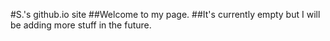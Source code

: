 #S.'s github.io site
##Welcome to my page.
##It's currently empty but I will be adding more stuff in the future.
